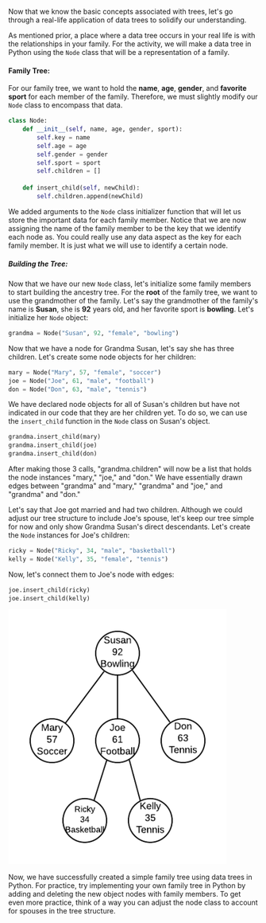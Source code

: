 <!--title={Real Life Application of Trees}-->

<!--badges={Algorithms:5,Python:5}-->

<!--concepts={The Node}-->

Now that we know the basic concepts associated with trees, let's go through a real-life application of data trees to solidify our understanding.

As mentioned prior, a place where a data tree occurs in your real life is with the relationships in your family. For the activity, we will make a data tree in Python using the `Node` class that will be a representation of a family.

#### Family Tree:

For our family tree, we want to hold the **name**, **age**, **gender**, and **favorite sport** for each member of the family. Therefore, we must slightly modify our `Node` class to encompass that data.

```Python
class Node:
    def __init__(self, name, age, gender, sport):
        self.key = name
        self.age = age
        self.gender = gender
        self.sport = sport
        self.children = []
    
    def insert_child(self, newChild):
        self.children.append(newChild)
```

We added arguments to the `Node` class initializer function that will let us store the important data for each family member. Notice that we are now assigning the name of the family member to be the key that we identify each node as. You could really use any data aspect as the key for each family member. It is just what we will use to identify a certain node.

##### Building the Tree:

Now that we have our new `Node` class, let's initialize some family members to start building the ancestry tree. For the **root** of the family tree, we want to use the grandmother of the family. Let's say the grandmother of the family's name is **Susan**, she is **92** years old, and her favorite sport is **bowling**. Let's initialize her `Node` object:

```Python
grandma = Node("Susan", 92, "female", "bowling")
```

Now that we have a node for Grandma Susan, let's say she has three children. Let's create some node objects for her children:

```Python
mary = Node("Mary", 57, "female", "soccer")
joe = Node("Joe", 61, "male", "football")
don = Node("Don", 63, "male", "tennis")
```

We have declared node objects for all of Susan's children but have not indicated in our code that they are her children yet. To do so, we can use the `insert_child` function in the `Node` class on Susan's object.

```Python
grandma.insert_child(mary)
grandma.insert_child(joe)
grandma.insert_child(don)
```

After making those 3 calls, "grandma.children" will now be a list that holds the node instances "mary," "joe," and "don." We have essentially drawn edges between "grandma" and "mary," "grandma" and "joe," and "grandma" and "don." 

Let's say that Joe got married and had two children. Although we could adjust our tree structure to include Joe's spouse, let's keep our tree simple for now and only show Grandma Susan's direct descendants. Let's create the `Node` instances for Joe's children:

```Python
ricky = Node("Ricky", 34, "male", "basketball")
kelly = Node("Kelly", 35, "female", "tennis")
```

Now, let's connect them to Joe's node with edges:

```Python
joe.insert_child(ricky)
joe.insert_child(kelly)
```

<img src="../images/8-1.png" style="zoom:110%;" />

Now, we have successfully created a simple family tree using data trees in Python. For practice, try implementing your own family tree in Python by adding and deleting the new object nodes with family members. To get even more practice, think of a way you can adjust the node class to account for spouses in the tree structure.

